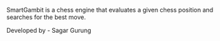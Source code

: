 SmartGambit is a chess engine that evaluates a given chess position and searches for the best move.

Developed by - Sagar Gurung
